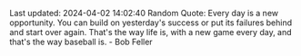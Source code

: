 Last updated: 2024-04-02 14:02:40
Random Quote: Every day is a new opportunity. You can build on yesterday's success or put its failures behind and start over again. That's the way life is, with a new game every day, and that's the way baseball is. - Bob Feller